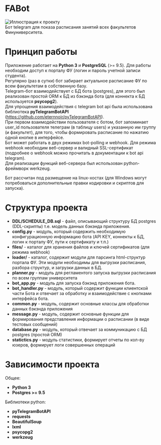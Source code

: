 # FABot
![Иллюстрация к проекту](https://github.com/pixlll/FABot/raw/master/files/BHoteUJQ8cA.jpg)  
Бот telegram для показа расписания занятий всех факультетов Финуниверситета.  

# Принцип работы

Приложение работает на **Python 3** и **PostgreSQL** (>= 9.5). Для работы необходим доступ к порталу ФУ (логин и пароль учетной записи студента).  
Регулярно (раз в сутки) бот забирает актуальное расписание ФУ по всем факультетам в собственную базу.  
Telegram-бот взаимодействует с БД бота (postgres), для этого был реализован простой ORM к БД из бэкэнда бота (для коннекта к БД используется **psycopg2**).  
Для упрощения взаимодействия с telegram bot api была использована библиотека **pyTelegramBotAPI** (https://github.com/eternnoir/pyTelegramBotAPI).  
При первом взаимодействии пользователя с ботом, бот запоминает user_id пользователя телеграм (в таблицу users) и указанную им группу (и факультет), для того, чтобы формировать расписание по нажатию одной кнопке в интерфейсе.   
Бот может работать в двух режимах bot-polling и webhook. Для режима webhook необходим веб-сервер и валидный SSL-сертификат (подробнее о webhook можно прочитать в документации к bot api telegram).   
Для реализации функций веб-сервера был использован python-фреймворк werkzeug.
  
Бот рассчитан под размещение на linux-хостах (для Windows могут потребоваться дополнительные правки кодировки и скриптов для запуска).

# Структура проекта

* **DDL/SCHEDULE_DB.sql**	- файл, описывающий структуру БД postgres (DDL-скрипты) т.е. модель данных бэкэнда приложения.
* **config.py** - модуль, который содержить необходимую конфигурационную информацию бота (API KEY, коннекты к БД, логин к порталу ФУ, пути к сертификату и т.п.)   	
* **files/** - каталог для хранения файлов и ключей сертификатов (для режима webhook)  
* **loader/** - каталог, содержит модули для парсинга html-структур портала ФУ. Эти модули необходимы для выгрузки расписания, разбора структур, и загрузки данных в БД.  
* **planner.py** - модуль для регламентого запуска выгрузки расписания по всем группам университета
* **bot_app.py** - модуль для запуска бэкэнд приложения бота.
* **bot_handler.py** - модуль, который содержит функции клиентской части Бота и отвечает за обработку и взаимодействие с кнопками интерфейса бота.  
* **common.py** - модуль, содержит основные классы для обработки данных бэкэнда приложения
* **message.py** - модуль, содержит основные функции для формирования представления информации о расписании (в виде тестовых сообщений)
* **database.py** - модуль, который отвечает за коммуникацию с БД postgres (простой ORM)  
* **statictics.py** - модуль статистики, формирует отчеты по кол-ву юзеров, формирует логи совершенных операций  

# Зависимости проекта

Общее:   
* **Python 3**
* **Postgres >= 9.5**     

Библиотеки python:   

* **pyTelegramBotAPI**
* **requests**
* **BeautifulSoup**
* **lxml**
* **psycopg2**
* **werkzeug**

